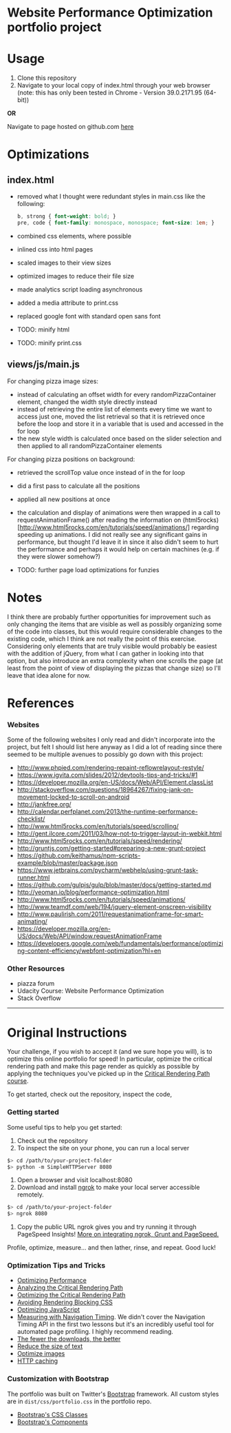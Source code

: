 # Website Performance Optimization portfolio project

Usage
=====
1. Clone this repository
2. Navigate to your local copy of index.html through your web browser 
(note: this has only been tested in Chrome - Version 39.0.2171.95 (64-bit))

**OR**

Navigate to page hosted on github.com [here](http://cherylcourt.github.io/ndp4/)


Optimizations
=============

index.html
----------
* removed what I thought were redundant styles in main.css like the following:

    ```css
    b, strong { font-weight: bold; }
    pre, code { font-family: monospace, monospace; font-size: 1em; }
    ```

* combined css elements, where possible
* inlined css into html pages
* scaled images to their view sizes
* optimized images to reduce their file size
* made analytics script loading asynchronous
* added a media attribute to print.css
* replaced google font with standard open sans font

* TODO: minify html
* TODO: minify print.css

views/js/main.js
----------------
For changing pizza image sizes:
* instead of calculating an offset width for every randomPizzaContainer element, changed the width style directly instead
* instead of retrieving the entire list of elements every time we want to access just one, moved the list retrieval so that it is retrieved once before the loop and store it in a variable that is used and accessed in the for loop
* the new style width is calculated once based on the slider selection and then applied to all randomPizzaContainer elements

For changing pizza positions on background:
* retrieved the scrollTop value once instead of in the for loop
* did a first pass to calculate all the positions
* applied all new positions at once

* the calculation and display of animations were then wrapped in a call to requestAnimationFrame() after reading the information
on (html5rocks)[http://www.html5rocks.com/en/tutorials/speed/animations/] regarding speeding up animations.  I did not
really see any significant gains in performance, but thought I'd leave it in since it also didn't seem to hurt the
performance and perhaps it would help on certain machines (e.g. if they were slower somehow?)

* TODO: further page load optimizations for funzies

Notes
=====
I think there are probably further opportunities for improvement such as only changing the items that are visible
as well as possibly organizing some of the code into classes, but this would require considerable changes to the
existing code, which I think are not really the point of this exercise.  Considering only elements that are truly
visible would probably be easiest with the addition of jQuery, from what I can gather in looking into that option, 
but also introduce an extra complexity when one scrolls the page (at least from the point of view of displaying
the pizzas that change size) so I'll leave that idea alone for now.

References
==========

### Websites

Some of the following websites I only read and didn't incorporate into the project, but felt I should list here
anyway as I did a lot of reading since there seemed to be multiple avenues to possibly go down with this project:

* http://www.phpied.com/rendering-repaint-reflowrelayout-restyle/
* https://www.igvita.com/slides/2012/devtools-tips-and-tricks/#1
* https://developer.mozilla.org/en-US/docs/Web/API/Element.classList
* http://stackoverflow.com/questions/18964267/fixing-jank-on-movement-locked-to-scroll-on-android
* http://jankfree.org/
* http://calendar.perfplanet.com/2013/the-runtime-performance-checklist/
* http://www.html5rocks.com/en/tutorials/speed/scrolling/
* http://gent.ilcore.com/2011/03/how-not-to-trigger-layout-in-webkit.html
* http://www.html5rocks.com/en/tutorials/speed/rendering/
* http://gruntjs.com/getting-started#preparing-a-new-grunt-project
* https://github.com/keithamus/npm-scripts-example/blob/master/package.json
* https://www.jetbrains.com/pycharm/webhelp/using-grunt-task-runner.html
* https://github.com/gulpjs/gulp/blob/master/docs/getting-started.md
* http://yeoman.io/blog/performance-optimization.html
* http://www.html5rocks.com/en/tutorials/speed/animations/
* http://www.teamdf.com/web/194/jquery-element-onscreen-visibility
* http://www.paulirish.com/2011/requestanimationframe-for-smart-animating/
* https://developer.mozilla.org/en-US/docs/Web/API/window.requestAnimationFrame
* https://developers.google.com/web/fundamentals/performance/optimizing-content-efficiency/webfont-optimization?hl=en

### Other Resources
* piazza forum
* Udacity Course: Website Performance Optimization
* Stack Overflow

---

Original Instructions
=====================

Your challenge, if you wish to accept it (and we sure hope you will), is to optimize this online portfolio for speed! In particular, optimize the critical rendering path and make this page render as quickly as possible by applying the techniques you've picked up in the [Critical Rendering Path course](https://www.udacity.com/course/ud884).

To get started, check out the repository, inspect the code,

### Getting started

Some useful tips to help you get started:

1. Check out the repository
1. To inspect the site on your phone, you can run a local server

  ```bash
  $> cd /path/to/your-project-folder
  $> python -m SimpleHTTPServer 8080
  ```

1. Open a browser and visit localhost:8080
1. Download and install [ngrok](https://ngrok.com/) to make your local server accessible remotely.

  ``` bash
  $> cd /path/to/your-project-folder
  $> ngrok 8080
  ```

1. Copy the public URL ngrok gives you and try running it through PageSpeed Insights! [More on integrating ngrok, Grunt and PageSpeed.](http://www.jamescryer.com/2014/06/12/grunt-pagespeed-and-ngrok-locally-testing/)

Profile, optimize, measure... and then lather, rinse, and repeat. Good luck!

### Optimization Tips and Tricks
* [Optimizing Performance](https://developers.google.com/web/fundamentals/performance/ "web performance")
* [Analyzing the Critical Rendering Path](https://developers.google.com/web/fundamentals/performance/critical-rendering-path/analyzing-crp.html "analyzing crp")
* [Optimizing the Critical Rendering Path](https://developers.google.com/web/fundamentals/performance/critical-rendering-path/optimizing-critical-rendering-path.html "optimize the crp!")
* [Avoiding Rendering Blocking CSS](https://developers.google.com/web/fundamentals/performance/critical-rendering-path/render-blocking-css.html "render blocking css")
* [Optimizing JavaScript](https://developers.google.com/web/fundamentals/performance/critical-rendering-path/adding-interactivity-with-javascript.html "javascript")
* [Measuring with Navigation Timing](https://developers.google.com/web/fundamentals/performance/critical-rendering-path/measure-crp.html "nav timing api"). We didn't cover the Navigation Timing API in the first two lessons but it's an incredibly useful tool for automated page profiling. I highly recommend reading.
* <a href="https://developers.google.com/web/fundamentals/performance/optimizing-content-efficiency/eliminate-downloads.html">The fewer the downloads, the better</a>
* <a href="https://developers.google.com/web/fundamentals/performance/optimizing-content-efficiency/optimize-encoding-and-transfer.html">Reduce the size of text</a>
* <a href="https://developers.google.com/web/fundamentals/performance/optimizing-content-efficiency/image-optimization.html">Optimize images</a>
* <a href="https://developers.google.com/web/fundamentals/performance/optimizing-content-efficiency/http-caching.html">HTTP caching</a>

### Customization with Bootstrap
The portfolio was built on Twitter's <a href="http://getbootstrap.com/">Bootstrap</a> framework. All custom styles are in `dist/css/portfolio.css` in the portfolio repo.

* <a href="http://getbootstrap.com/css/">Bootstrap's CSS Classes</a>
* <a href="http://getbootstrap.com/components/">Bootstrap's Components</a>
